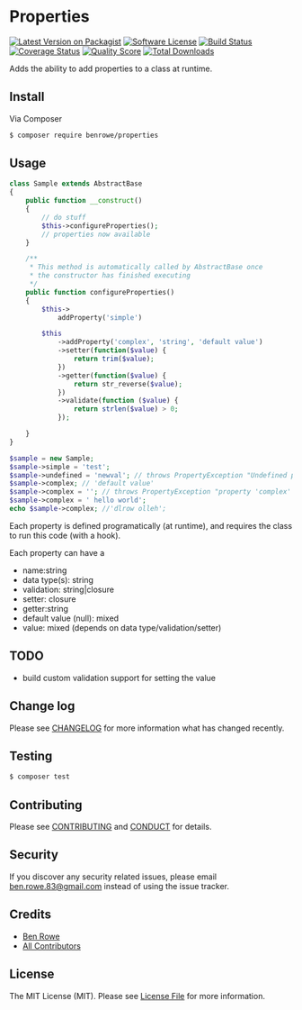 # Properties

[![Latest Version on Packagist][ico-version]][link-packagist]
[![Software License][ico-license]](LICENSE.md)
[![Build Status][ico-travis]][link-travis]
[![Coverage Status][ico-scrutinizer]][link-scrutinizer]
[![Quality Score][ico-code-quality]][link-code-quality]
[![Total Downloads][ico-downloads]][link-downloads]

Adds the ability to add properties to a class at runtime.

## Install

Via Composer

``` bash
$ composer require benrowe/properties
```

## Usage

``` php
class Sample extends AbstractBase
{
    public function __construct()
    {
        // do stuff
        $this->configureProperties();
        // properties now available
    }

    /**
     * This method is automatically called by AbstractBase once
     * the constructor has finished executing
     */
    public function configureProperties()
    {
        $this->
            addProperty('simple')

        $this
            ->addProperty('complex', 'string', 'default value')
            ->setter(function($value) {
                return trim($value);
            })
            ->getter(function($value) {
                return str_reverse($value);
            })
            ->validate(function ($value) {
                return strlen($value) > 0;
            });

    }
}

$sample = new Sample;
$sample->simple = 'test';
$sample->undefined = 'newval'; // throws PropertyException "Undefined property 'undefined'"
$sample->complex; // 'default value'
$sample->complex = ''; // throws PropertyException "property 'complex' invalid value on set"
$sample->complex = ' hello world';
echo $sample->complex; //'dlrow olleh';

```

Each property is defined programatically (at runtime), and requires the class to run this code (with a hook).

Each property can have a

- name:string
- data type(s): string
- validation: string|closure
- setter: closure
- getter:string
- default value (null): mixed
- value: mixed (depends on data type/validation/setter)

## TODO
- build custom validation support for setting the value

## Change log

Please see [CHANGELOG](CHANGELOG.md) for more information what has changed recently.

## Testing

``` bash
$ composer test
```

## Contributing

Please see [CONTRIBUTING](CONTRIBUTING.md) and [CONDUCT](CONDUCT.md) for details.

## Security

If you discover any security related issues, please email ben.rowe.83@gmail.com instead of using the issue tracker.

## Credits

- [Ben Rowe][link-author]
- [All Contributors][link-contributors]

## License

The MIT License (MIT). Please see [License File](LICENSE.md) for more information.

[ico-version]: https://img.shields.io/packagist/v/benrowe/properties.svg?style=flat-square
[ico-license]: https://img.shields.io/badge/license-MIT-brightgreen.svg?style=flat-square
[ico-travis]: https://img.shields.io/travis/benrowe/properties/master.svg?style=flat-square
[ico-scrutinizer]: https://img.shields.io/scrutinizer/coverage/g/benrowe/properties.svg?style=flat-square
[ico-code-quality]: https://img.shields.io/scrutinizer/g/benrowe/properties.svg?style=flat-square
[ico-downloads]: https://img.shields.io/packagist/dt/benrowe/properties.svg?style=flat-square

[link-packagist]: https://packagist.org/packages/benrowe/properties
[link-travis]: https://travis-ci.org/benrowe/properties
[link-scrutinizer]: https://scrutinizer-ci.com/g/benrowe/properties/code-structure
[link-code-quality]: https://scrutinizer-ci.com/g/benrowe/properties
[link-downloads]: https://packagist.org/packages/benrowe/properties
[link-author]: https://github.com/benrowe
[link-contributors]: ../../contributors
